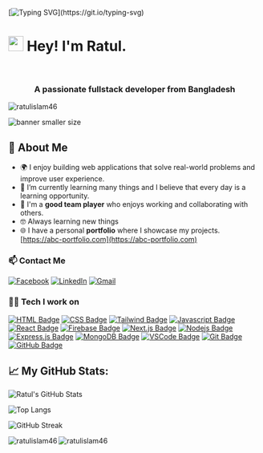 [![Typing SVG](https://readme-typing-svg.herokuapp.com?size=24&width=600&lines=Welcome+To+Ratul's+GitHub+Profile!)](https://git.io/typing-svg)

<h1><img src="https://emojis.slackmojis.com/emojis/images/1531849430/4246/blob-sunglasses.gif?1531849430" width="30"/> Hey! I'm Ratul.</h1>
<br/>
<h3 align="center">A passionate fullstack developer from Bangladesh</h3>

<p align="left"> <img src="https://komarev.com/ghpvc/?username=ratulislam46&label=Profile%20views&color=0e75b6&style=flat" alt="ratulislam46" /> </p>

![banner smaller size](https://user-images.githubusercontent.com/76690419/191395838-1600a7d2-ba0f-47e0-bd17-a8f167c6a3bf.png)


## 👋 About Me

- 🌍 I enjoy building web applications that solve real-world problems and improve user experience. 
- 🌱 I’m currently learning many things and I believe that every day is a learning opportunity.
- 🤝 I'm a **good team player** who enjoys working and collaborating with others.
- 🤓 Always learning new things
- 🌐 I have a personal **portfolio** where I showcase my projects.[https://abc-portfolio.com](https://abc-portfolio.com)

### 📫 Contact Me

[![Facebook](https://img.shields.io/badge/Facebook-1877F2?style=for-the-badge&logo=facebook&logoColor=white)](https://web.facebook.com/mdratul.islam.46)
[![LinkedIn](https://img.shields.io/badge/LinkedIn-0A66C2?style=for-the-badge&logo=linkedin&logoColor=white)](https://www.linkedin.com/in/ratulislambd/)
[![Gmail](https://img.shields.io/badge/Gmail-D14836?style=for-the-badge&logo=gmail&logoColor=white)](mailto:arfanratul46@gmail.com)


### 🧑‍💻 Tech I work on 

[![HTML Badge](https://img.shields.io/badge/-HTML5-E34F26?style=for-the-badge&labelColor=black&logo=html5&logoColor=E34F26)](#)
[![CSS Badge](https://img.shields.io/badge/-CSS3-1572B6?style=for-the-badge&labelColor=black&logo=css3&logoColor=1572B6)](#)
[![Tailwind Badge](https://img.shields.io/badge/Tailwind%20CSS-092749?style=for-the-badge&logo=tailwindcss&logoColor=06B6D4&labelColor=000000)](#)
[![Javascript Badge](https://img.shields.io/badge/-Javascript-F0DB4F?style=for-the-badge&labelColor=black&logo=javascript&logoColor=F0DB4F)](#) 
[![React Badge](https://img.shields.io/badge/-React-61DBFB?style=for-the-badge&labelColor=black&logo=react&logoColor=61DBFB)](#) 
[![Firebase Badge](https://img.shields.io/badge/-Firebase-FFCA28?style=for-the-badge&labelColor=black&logo=firebase&logoColor=FFCA28)](#)
[![Next.js Badge](https://img.shields.io/badge/next.js-000000?style=for-the-badge&logo=nextdotjs&logoColor=white)](#) 
[![Nodejs Badge](https://img.shields.io/badge/-Nodejs-3C873A?style=for-the-badge&labelColor=black&logo=node.js&logoColor=3C873A)](#) 
[![Express.js Badge](https://img.shields.io/badge/Express.js-000000?style=for-the-badge&logo=express&logoColor=white)](#) 
[![MongoDB Badge](https://img.shields.io/badge/MongoDB-4EA94B?style=for-the-badge&logo=mongodb&logoColor=white)](#) 
[![VSCode Badge](https://img.shields.io/badge/Visual_Studio-5C2D91?style=for-the-badge&logo=visual%20studio&logoColor=white)](#)
[![Git Badge](https://img.shields.io/badge/Git-F05032?style=for-the-badge&logo=git&logoColor=white)](#)
[![GitHub Badge](https://img.shields.io/badge/-GitHub-181717?style=for-the-badge&labelColor=black&logo=github&logoColor=ffffff)](#)


## 📈 My GitHub Stats:

![Ratul's GitHub Stats](https://github-readme-stats.vercel.app/api?username=ratulislam46&count_private=true&show_icons=true&theme=radical&include_all_commits=true)

![Top Langs](https://github-readme-stats.vercel.app/api/top-langs/?username=ratulislam46&layout=compact&theme=radical)

![GitHub Streak](https://github-readme-streak-stats.herokuapp.com/?user=ratulislam46&theme=radical)



<p><img align="left" src="https://github-readme-stats.vercel.app/api/top-langs?username=ratulislam46&show_icons=true&locale=en&layout=compact" alt="ratulislam46" /></p>


<p><img align="center" src="https://github-readme-streak-stats.herokuapp.com/?user=ratulislam46&" alt="ratulislam46" /></p>
